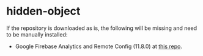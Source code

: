 # hidden-object

If the repository is downloaded as is, the following will be missing and need to be manually installed:
- Google Firebase Analytics and Remote Config (11.8.0) at [this repo](https://github.com/firebase/firebase-unity-sdk/).
